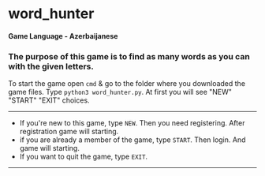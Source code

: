 # word_hunter
#### Game Language - Azerbaijanese

### The purpose of this game is to find as many words as you can with the given letters.
To start the game open ``cmd`` & go to the folder where you downloaded the game files.
Type ``python3 word_hunter.py``. At first you will see "NEW" "START" "EXIT" choices.

---
* If you're new to this game, type ``NEW``. Then you need registering. After registration game will starting.
* if you are already a member of the game, type ``START``. Then login. And game will starting.
* If you want to quit the game, type ``EXIT``.
---
